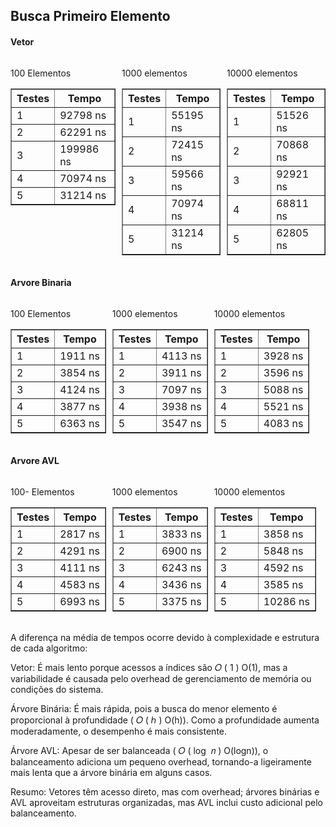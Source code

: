 ## Busca Primeiro Elemento

<div>
  <div >
    <h4>Vetor</h4>
    <div style="display:flex; gap:10px">
    <div style="display:block">
    <p>100 Elementos</p>
    <table border="1">
      <tr><th>Testes</th><th>Tempo</th></tr>
      <tr><td>1</td><td>92798 ns</td></tr>
      <tr><td>2</td><td>62291 ns</td></tr>
      <tr><td>3</td><td>199986 ns</td></tr>
      <tr><td>4</td><td>70974 ns</td></tr>
      <tr><td>5</td><td>31214 ns</td></tr>
    </table>
    </div>
        <div style="display:block">
    <p>1000 elementos</p>
    <table border="1">
      <tr><th>Testes</th><th>Tempo</th></tr>
      <tr><td>1</td><td>55195 ns</td></tr>
      <tr><td>2</td><td>72415 ns</td></tr>
      <tr><td>3</td><td>59566 ns</td></tr>
      <tr><td>4</td><td>70974 ns</td></tr>
      <tr><td>5</td><td>31214 ns</td></tr>
    </table>
    </div>
        <div style="display:block">
    <p>10000 elementos</p>
    <table border="1">
      <tr><th>Testes</th><th>Tempo</th></tr>
      <tr><td>1</td><td>51526 ns</td></tr>
      <tr><td>2</td><td>70868 ns</td></tr>
      <tr><td>3</td><td>92921 ns</td></tr>
      <tr><td>4</td><td>68811 ns</td></tr>
      <tr><td>5</td><td>62805 ns</td></tr>
    </table>
    </div>
  </div>
    <div >
    <h4>Arvore Binaria</h4>
    <div style="display:flex; gap:10px">
    <div style="display:block">
    <p>100 Elementos</p>
    <table border="1">
      <tr><th>Testes</th><th>Tempo</th></tr>
      <tr><td>1</td><td>1911 ns</td></tr>
      <tr><td>2</td><td>3854 ns</td></tr>
      <tr><td>3</td><td>4124 ns</td></tr>
      <tr><td>4</td><td>3877 ns</td></tr>
      <tr><td>5</td><td>6363 ns</td></tr>
    </table>
    </div>
        <div style="display:block">
    <p>1000 elementos</p>
    <table border="1">
      <tr><th>Testes</th><th>Tempo</th></tr>
      <tr><td>1</td><td>4113 ns</td></tr>
      <tr><td>2</td><td>3911 ns</td></tr>
      <tr><td>3</td><td>7097 ns</td></tr>
      <tr><td>4</td><td>3938 ns</td></tr>
      <tr><td>5</td><td>3547 ns</td></tr>
    </table>
    </div>
        <div style="display:block">
    <p>10000 elementos</p>
    <table border="1">
      <tr><th>Testes</th><th>Tempo</th></tr>
      <tr><td>1</td><td>3928 ns</td></tr>
      <tr><td>2</td><td>3596 ns</td></tr>
      <tr><td>3</td><td>5088 ns</td></tr>
      <tr><td>4</td><td>5521 ns</td></tr>
      <tr><td>5</td><td>4083 ns</td></tr>
    </table>
    </div>
  </div>
    <div >
    <h4>Arvore AVL</h4>
    <div style="display:flex; gap:10px">
    <div style="display:block">
    <p>100- Elementos</p>
    <table border="1">
      <tr><th>Testes</th><th>Tempo</th></tr>
      <tr><td>1</td><td>2817 ns</td></tr>
      <tr><td>2</td><td>4291 ns</td></tr>
      <tr><td>3</td><td>4111 ns</td></tr>
      <tr><td>4</td><td>4583 ns</td></tr>
      <tr><td>5</td><td>6993 ns</td></tr>
    </table>
    </div>
        <div style="display:block">
    <p>1000 elementos</p>
    <table border="1">
      <tr><th>Testes</th><th>Tempo</th></tr>
      <tr><td>1</td><td>3833 ns</td></tr>
      <tr><td>2</td><td>6900 ns</td></tr>
      <tr><td>3</td><td>6243 ns</td></tr>
      <tr><td>4</td><td>3436 ns</td></tr>
      <tr><td>5</td><td>3375 ns</td></tr>
    </table>
    </div>
        <div style="display:block">
    <p>10000 elementos</p>
    <table border="1">
      <tr><th>Testes</th><th>Tempo</th></tr>
      <tr><td>1</td><td>3858 ns</td></tr>
      <tr><td>2</td><td>5848 ns</td></tr>
      <tr><td>3</td><td>4592 ns</td></tr>
      <tr><td>4</td><td>3585 ns</td></tr>
      <tr><td>5</td><td>10286 ns</td></tr>
    </table>
    </div>
  </div>
</div>


<br/>
A diferença na média de tempos ocorre devido à complexidade e estrutura de cada algoritmo:

Vetor: É mais lento porque acessos a índices são 
𝑂
(
1
)
O(1), mas a variabilidade é causada pelo overhead de gerenciamento de memória ou condições do sistema.

Árvore Binária: É mais rápida, pois a busca do menor elemento é proporcional à profundidade (
𝑂
(
ℎ
)
O(h)). Como a profundidade aumenta moderadamente, o desempenho é mais consistente.

Árvore AVL: Apesar de ser balanceada (
𝑂
(
log
⁡
𝑛
)
O(logn)), o balanceamento adiciona um pequeno overhead, tornando-a ligeiramente mais lenta que a árvore binária em alguns casos.

Resumo: Vetores têm acesso direto, mas com overhead; árvores binárias e AVL aproveitam estruturas organizadas, mas AVL inclui custo adicional pelo balanceamento.
